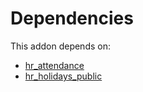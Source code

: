 # Dependencies

This addon depends on:

- [hr_attendance](../../../../../oca-ocb-hr/odoo-bringout-oca-ocb-hr_attendance)
- [hr_holidays_public](../../../../odoo-bringout-oca-hr-holidays-hr_holidays_public)
